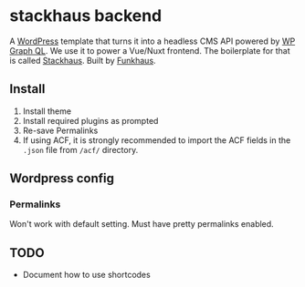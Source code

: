 # stackhaus backend

A [WordPress](https://wordpress.org/) template that turns it into a headless CMS API powered by [WP Graph QL](https://www.wpgraphql.com/). We use it to power a Vue/Nuxt frontend. The boilerplate for that is called [Stackhaus](https://github.com/funkhaus/stackhaus). Built by [Funkhaus](http://funkhaus.us/).

## Install

1.  Install theme
1.  Install required plugins as prompted
1.  Re-save Permalinks
1.  If using ACF, it is strongly recommended to import the ACF fields in the `.json` file from `/acf/` directory.

## Wordpress config

### Permalinks

Won't work with default setting. Must have pretty permalinks enabled.

## TODO

-   Document how to use shortcodes
